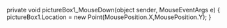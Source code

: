 private void pictureBox1_MouseDown(object sender, MouseEventArgs e) 
        { 
            pictureBox1.Location = new Point(MousePosition.X,MousePosition.Y); 
        }
